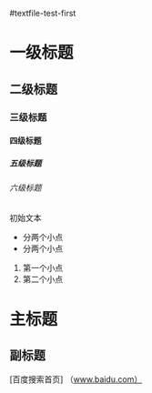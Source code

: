 #textfile-test-first
# 一级标题
## 二级标题
### 三级标题
#### 四级标题
##### 五级标题
###### 六级标题
初始文本
- 分两个小点
- 分两个小点
1. 第一个小点
2. 第二个小点
  
主标题
======
副标题
------
[百度搜索首页] （www.baidu.com）
